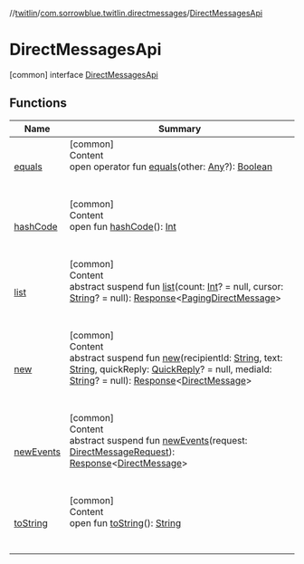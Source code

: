 //[twitlin](../../index.md)/[com.sorrowblue.twitlin.directmessages](../index.md)/[DirectMessagesApi](index.md)



# DirectMessagesApi  
 [common] interface [DirectMessagesApi](index.md)   


## Functions  
  
|  Name|  Summary| 
|---|---|
| <a name="kotlin/Any/equals/#kotlin.Any?/PointingToDeclaration/"></a>[equals](../../com.sorrowblue.twitlin.v2.users/-users-api/-expansion/-companion/index.md#%5Bkotlin%2FAny%2Fequals%2F%23kotlin.Any%3F%2FPointingToDeclaration%2F%5D%2FFunctions%2F1930806739)| <a name="kotlin/Any/equals/#kotlin.Any?/PointingToDeclaration/"></a>[common]  <br>Content  <br>open operator fun [equals](../../com.sorrowblue.twitlin.v2.users/-users-api/-expansion/-companion/index.md#%5Bkotlin%2FAny%2Fequals%2F%23kotlin.Any%3F%2FPointingToDeclaration%2F%5D%2FFunctions%2F1930806739)(other: [Any](https://kotlinlang.org/api/latest/jvm/stdlib/kotlin/-any/index.html)?): [Boolean](https://kotlinlang.org/api/latest/jvm/stdlib/kotlin/-boolean/index.html)  <br><br><br>
| <a name="kotlin/Any/hashCode/#/PointingToDeclaration/"></a>[hashCode](../../com.sorrowblue.twitlin.v2.users/-users-api/-expansion/-companion/index.md#%5Bkotlin%2FAny%2FhashCode%2F%23%2FPointingToDeclaration%2F%5D%2FFunctions%2F1930806739)| <a name="kotlin/Any/hashCode/#/PointingToDeclaration/"></a>[common]  <br>Content  <br>open fun [hashCode](../../com.sorrowblue.twitlin.v2.users/-users-api/-expansion/-companion/index.md#%5Bkotlin%2FAny%2FhashCode%2F%23%2FPointingToDeclaration%2F%5D%2FFunctions%2F1930806739)(): [Int](https://kotlinlang.org/api/latest/jvm/stdlib/kotlin/-int/index.html)  <br><br><br>
| <a name="com.sorrowblue.twitlin.directmessages/DirectMessagesApi/list/#kotlin.Int?#kotlin.String?/PointingToDeclaration/"></a>[list](list.md)| <a name="com.sorrowblue.twitlin.directmessages/DirectMessagesApi/list/#kotlin.Int?#kotlin.String?/PointingToDeclaration/"></a>[common]  <br>Content  <br>abstract suspend fun [list](list.md)(count: [Int](https://kotlinlang.org/api/latest/jvm/stdlib/kotlin/-int/index.html)? = null, cursor: [String](https://kotlinlang.org/api/latest/jvm/stdlib/kotlin/-string/index.html)? = null): [Response](../../com.sorrowblue.twitlin.client/-response/index.md)<[PagingDirectMessage](../-paging-direct-message/index.md)>  <br><br><br>
| <a name="com.sorrowblue.twitlin.directmessages/DirectMessagesApi/new/#kotlin.String#kotlin.String#com.sorrowblue.twitlin.directmessages.QuickReply?#kotlin.String?/PointingToDeclaration/"></a>[new](new.md)| <a name="com.sorrowblue.twitlin.directmessages/DirectMessagesApi/new/#kotlin.String#kotlin.String#com.sorrowblue.twitlin.directmessages.QuickReply?#kotlin.String?/PointingToDeclaration/"></a>[common]  <br>Content  <br>abstract suspend fun [new](new.md)(recipientId: [String](https://kotlinlang.org/api/latest/jvm/stdlib/kotlin/-string/index.html), text: [String](https://kotlinlang.org/api/latest/jvm/stdlib/kotlin/-string/index.html), quickReply: [QuickReply](../-quick-reply/index.md)? = null, mediaId: [String](https://kotlinlang.org/api/latest/jvm/stdlib/kotlin/-string/index.html)? = null): [Response](../../com.sorrowblue.twitlin.client/-response/index.md)<[DirectMessage](../-direct-message/index.md)>  <br><br><br>
| <a name="com.sorrowblue.twitlin.directmessages/DirectMessagesApi/newEvents/#com.sorrowblue.twitlin.directmessages.DirectMessageRequest/PointingToDeclaration/"></a>[newEvents](new-events.md)| <a name="com.sorrowblue.twitlin.directmessages/DirectMessagesApi/newEvents/#com.sorrowblue.twitlin.directmessages.DirectMessageRequest/PointingToDeclaration/"></a>[common]  <br>Content  <br>abstract suspend fun [newEvents](new-events.md)(request: [DirectMessageRequest](../-direct-message-request/index.md)): [Response](../../com.sorrowblue.twitlin.client/-response/index.md)<[DirectMessage](../-direct-message/index.md)>  <br><br><br>
| <a name="kotlin/Any/toString/#/PointingToDeclaration/"></a>[toString](../../com.sorrowblue.twitlin.v2.users/-users-api/-expansion/-companion/index.md#%5Bkotlin%2FAny%2FtoString%2F%23%2FPointingToDeclaration%2F%5D%2FFunctions%2F1930806739)| <a name="kotlin/Any/toString/#/PointingToDeclaration/"></a>[common]  <br>Content  <br>open fun [toString](../../com.sorrowblue.twitlin.v2.users/-users-api/-expansion/-companion/index.md#%5Bkotlin%2FAny%2FtoString%2F%23%2FPointingToDeclaration%2F%5D%2FFunctions%2F1930806739)(): [String](https://kotlinlang.org/api/latest/jvm/stdlib/kotlin/-string/index.html)  <br><br><br>

